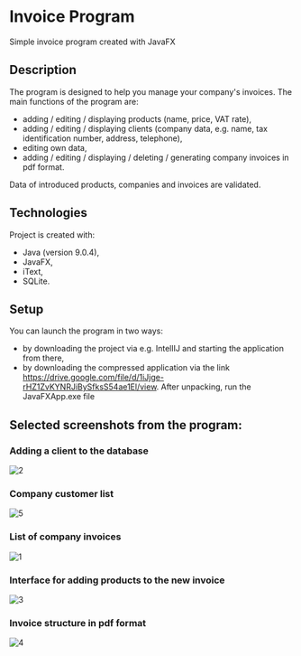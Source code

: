 # Invoice Program

Simple invoice program created with JavaFX

## Description

The program is designed to help you manage your company's invoices. The main functions of the program are:
* adding / editing / displaying products (name, price, VAT rate),
* adding / editing / displaying clients (company data, e.g. name, tax identification number, address, telephone),
* editing own data,
* adding / editing / displaying / deleting / generating company invoices in pdf format.

Data of introduced products, companies and invoices are validated.

## Technologies
Project is created with:
* Java (version 9.0.4),
* JavaFX,
* iText,
* SQLite.

## Setup
You can launch the program in two ways:
* by downloading the project via e.g. IntellIJ and starting the application from there,
* by downloading the compressed application via the link https://drive.google.com/file/d/1iJjge-rHZ1ZvKYNRJiBySfksS54ae1El/view. After unpacking, run the JavaFXApp.exe file

## Selected screenshots from the program:

### Adding a client to the database
![2](https://user-images.githubusercontent.com/45290627/75723474-b22bd900-5cdc-11ea-9b58-65db5f91aa8c.JPG)
### Company customer list
![5](https://user-images.githubusercontent.com/45290627/75723662-01720980-5cdd-11ea-852c-512137f879b3.JPG)
### List of company invoices
![1](https://user-images.githubusercontent.com/45290627/75723476-b526c980-5cdc-11ea-989d-8d78eaec50a5.JPG)
### Interface for adding products to the new invoice
![3](https://user-images.githubusercontent.com/45290627/75723483-b657f680-5cdc-11ea-81e8-925f2a33ca14.JPG)
### Invoice structure in pdf format
![4](https://user-images.githubusercontent.com/45290627/75723485-b821ba00-5cdc-11ea-92c2-874fdb678756.JPG)
